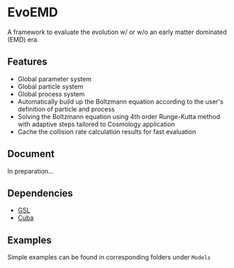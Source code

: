 # EvoEMD

A framework to evaluate the evolution w/ or w/o an early matter dominated (EMD) era.

## Features

- Global parameter system
- Global particle system
- Global process system
- Automatically build up the Boltzmann equation according to the user's definition of particle and process
- Solving the Boltzmann equation using 4th order Runge-Kutta method with adaptive steps tailored to Cosmology application
- Cache the collision rate calculation results for fast evaluation

## Document

In preparation...

## Dependencies

- [GSL](https://www.gnu.org/software/gsl/)
- [Cuba](http://www.feynarts.de/cuba/)

## Examples

Simple examples can be found in corresponding folders under `Models`
